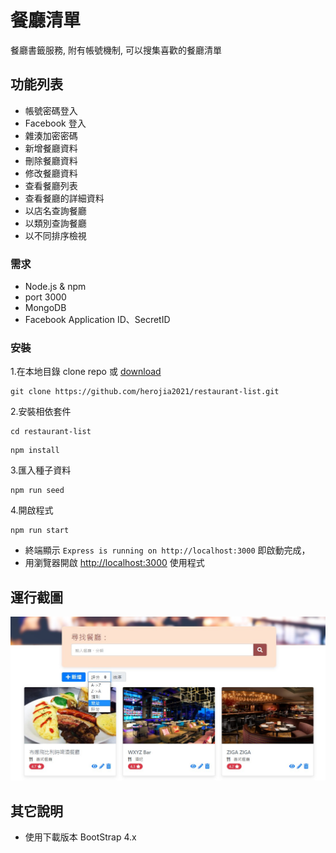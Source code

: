 # 餐廳清單

餐廳書籤服務, 附有帳號機制, 可以搜集喜歡的餐廳清單

## 功能列表

- 帳號密碼登入
- Facebook 登入
- 雜湊加密密碼
- 新增餐廳資料
- 刪除餐廳資料
- 修改餐廳資料
- 查看餐廳列表
- 查看餐廳的詳細資料
- 以店名查詢餐廳
- 以類別查詢餐廳
- 以不同排序檢視

### 需求

- Node.js & npm
- port 3000
- MongoDB
- Facebook Application ID、SecretID

### 安裝

1.在本地目錄 clone repo 或 [download](https://github.com/herojia2021/restaurant-list/archive/refs/heads/master.zip)

```
git clone https://github.com/herojia2021/restaurant-list.git
```

2.安裝相依套件

```
cd restaurant-list
```

```
npm install
```

3.匯入種子資料

```
npm run seed
```

4.開啟程式

```
npm run start
```

- 終端顯示 `Express is running on http://localhost:3000` 即啟動完成，
- 用瀏覽器開啟 [http://localhost:3000](http://localhost:3000) 使用程式

## 運行截圖

![首頁](/public/img/index.jpg)

## 其它說明

- 使用下載版本 BootStrap 4.x
